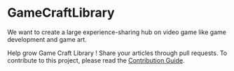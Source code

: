 # GameCraftLibrary
We want to create a large experience-sharing hub on video game like game development and game art.

Help grow Game Craft Library ! Share your articles through pull requests. To contribute to this project, please read the [Contribution Guide](CONTRIBUTING.md).
